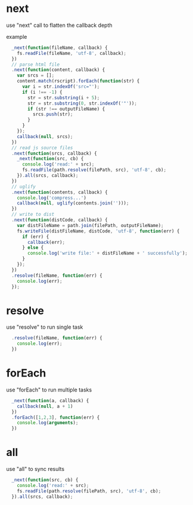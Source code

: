 next
====

use &quot;next&quot; call to flatten the callback depth 

example
```javascript
  _next(function(fileName, callback) {
    fs.readFile(fileName, 'utf-8', callback);
  })
  // parse html file
  .next(function(content, callback) {
    var srcs = [];
    content.match(rscript).forEach(function(str) {
      var i = str.indexOf('src="');
      if (i !== -1) {       
        str = str.substring(i + 5);
        str = str.substring(0, str.indexOf('"'));
        if (str !== outputFileName) {
          srcs.push(str);
        }
      }
    });
    callback(null, srcs);
  })
  // read js source files
  .next(function(srcs, callback) {
    _next(function(src, cb) {
      console.log('read:' + src);
      fs.readFile(path.resolve(filePath, src), 'utf-8', cb);
    }).all(srcs, callback);
  })
  // uglify
  .next(function(contents, callback) {
    console.log('compress...')
    callback(null, uglify(contents.join('')));
  })
  // write to dist
  .next(function(distCode, callback) {
    var distFileName = path.join(filePath, outputFileName);
    fs.writeFile(distFileName, distCode, 'utf-8', function(err) {
      if (err) {
        callback(err);
      } else {
        console.log('write file:' + distFileName + ' successfully');
      }
    });
  })
  .resolve(fileName, function(err) {
    console.log(err);
  });
```

resolve
====

use "resolve" to run single task

```javascript
  .resolve(fileName, function(err) {
    console.log(err);
  })
```

forEach
====

use "forEach" to run multiple tasks

```javascript
  _next(function(a, callback) {
    callback(null, a + 1)
  })
  .forEach([1,2,3], function(err) {
    console.log(arguments);
  })
```

all
====

use "all" to sync results

```javascript
  _next(function(src, cb) {
    console.log('read:' + src);
    fs.readFile(path.resolve(filePath, src), 'utf-8', cb);
  }).all(srcs, callback);
```